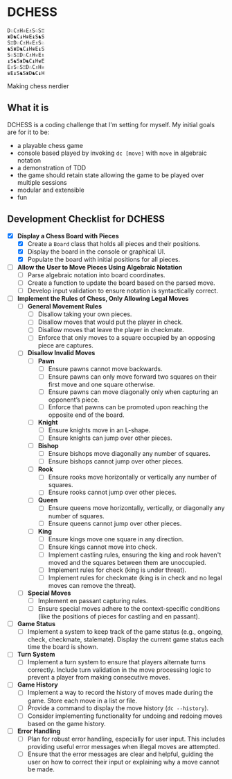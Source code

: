 # DCHESS
```
D♘C♗H♕E♗S♘S♖
♜D♞C♝H♛E♝S♞S 
S♖D♘C♗H♕E♗S♘ 
♞S♜D♞C♝H♛E♝S
S♘S♖D♘C♗H♕E♗ 
♝S♞S♜D♞C♝H♛E 
E♗S♘S♖D♘C♗H♕ 
♛E♝S♞S♜D♞C♝H
```
Making chess nerdier
## What it is
DCHESS is a coding challenge that I'm setting for myself.
My initial goals are for it to be:
- a playable chess game
- console based played by invoking `dc [move]` with `move` in algebraic notation
- a demonstration of TDD
- the game should retain state allowing the game to be played over multiple sessions
- modular and extensible
- fun

## Development Checklist for DCHESS

- [x] **Display a Chess Board with Pieces**
    - [x] Create a `Board` class that holds all pieces and their positions.
    - [x] Display the board in the console or graphical UI.
    - [x] Populate the board with initial positions for all pieces.

- [ ] **Allow the User to Move Pieces Using Algebraic Notation**
    - [ ] Parse algebraic notation into board coordinates.
    - [ ] Create a function to update the board based on the parsed move.
    - [ ] Develop input validation to ensure notation is syntactically correct.

- [ ] **Implement the Rules of Chess, Only Allowing Legal Moves**
    - [ ] **General Movement Rules**
        - [ ] Disallow taking your own pieces.
        - [ ] Disallow moves that would put the player in check.
        - [ ] Disallow moves that leave the player in checkmate.
        - [ ] Enforce that only moves to a square occupied by an opposing piece are captures.
    - [ ] **Disallow Invalid Moves**
        - [ ] **Pawn**
            - [ ] Ensure pawns cannot move backwards.
            - [ ] Ensure pawns can only move forward two squares on their first move and one square otherwise.
            - [ ] Ensure pawns can move diagonally only when capturing an opponent’s piece.
            - [ ] Enforce that pawns can be promoted upon reaching the opposite end of the board.
        - [ ] **Knight**
            - [ ] Ensure knights move in an L-shape.
            - [ ] Ensure knights can jump over other pieces.
        - [ ] **Bishop**
            - [ ] Ensure bishops move diagonally any number of squares.
            - [ ] Ensure bishops cannot jump over other pieces.
        - [ ] **Rook**
            - [ ] Ensure rooks move horizontally or vertically any number of squares.
            - [ ] Ensure rooks cannot jump over other pieces.
        - [ ] **Queen**
            - [ ] Ensure queens move horizontally, vertically, or diagonally any number of squares.
            - [ ] Ensure queens cannot jump over other pieces.
        - [ ] **King**
            - [ ] Ensure kings move one square in any direction.
            - [ ] Ensure kings cannot move into check.
            - [ ] Implement castling rules, ensuring the king and rook haven't moved and the squares between them are unoccupied.
            - [ ] Implement rules for check (king is under threat).
            - [ ] Implement rules for checkmate (king is in check and no legal moves can remove the threat).
    - [ ] **Special Moves**
        - [ ] Implement en passant capturing rules.
        - [ ] Ensure special moves adhere to the context-specific conditions (like the positions of pieces for castling and en passant).
- [ ] **Game Status**
    - [ ] Implement a system to keep track of the game status (e.g., ongoing, check, checkmate, stalemate). Display the current game status each time the board is shown.

- [ ] **Turn System**
    - [ ] Implement a turn system to ensure that players alternate turns correctly. Include turn validation in the move processing logic to prevent a player from making consecutive moves.

- [ ] **Game History**
    - [ ] Implement a way to record the history of moves made during the game. Store each move in a list or file.
    - [ ] Provide a command to display the move history (`dc --history`).
    - [ ] Consider implementing functionality for undoing and redoing moves based on the game history.

- [ ] **Error Handling**
    - [ ] Plan for robust error handling, especially for user input. This includes providing useful error messages when illegal moves are attempted.
    - [ ] Ensure that the error messages are clear and helpful, guiding the user on how to correct their input or explaining why a move cannot be made.
